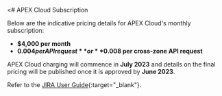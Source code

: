 <# APEX Cloud Subscription

Below are the indicative pricing details for APEX Cloud's monthly subscription:

- **$4,000 per month**  
- **$0.004 per API request** or **$0.008 per cross-zone API request**

APEX Cloud charging will commence in **July 2023** and details on the final pricing will be published once it is approved by **June 2023**.

Refer to the [JIRA User Guide](https://docs.developer.tech.gov.sg/docs/apex-cloud-overview/subscription/assets/JIRA_UserGuide_v1.0.pdf){:target="_blank"}.